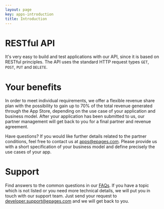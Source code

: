 ```yaml
---
layout: page
key: apps-introduction
title: Introduction
---
```


# RESTful API

It's very easy to build and test applications with our API, since it is based on RESTful principles. The API uses the standard HTTP request types `GET`, `POST`, `PUT` and `DELETE`.

# Your benefits

In order to meet individual requirements, we offer a flexible revenue share plan with the possibility to gain up to 70% of the total revenue generated through the App Store, depending on the use case of your application and business model. After your application has been submitted to us, our partner management will get back to you for a final partner and revenue agreement.

Have questions? If you would like further details related to the partner conditions, feel free to contact us at [apps@epages.com](mailto:apps@epages.com). Please provide us with a short specification of your business model and define precisely the use cases of your app.

# Support

Find answers to the common questions in our [FAQs](page:apps-faq). If you have a topic which is not listed or you need more technical details, we will put you in touch with our support team. Just send your request to [developer.support@epages.com](mailto:developer.support@epages.com) and we will get back to you.
